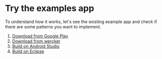 # Try the examples app

To understand how it works, let's see the existing example app
and check if there are some patterns you want to implement.

1. [Download from Google Play](../../docs/example/google-play.md)
1. [Download from wercker](../../docs/eaxmple/wercker.md)
1. [Build on Android Studio](../../docs/example/android-studio.md)
1. [Build on Eclipse](../../docs/example/eclipse.md)
